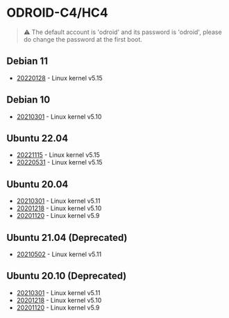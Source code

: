 # ODROID-C4/HC4

>:warning: The default account is 'odroid' and its password is 'odroid', please do change
the password at the first boot.

## Debian 11
* [20220128](https://bit.ly/3KORI9U) - Linux kernel v5.15

## Debian 10
* [20210301](https://bit.ly/3sC40sm) - Linux kernel v5.10

## Ubuntu 22.04
* [20221115](https://bit.ly/3E98yhb) - Linux kernel v5.15
* [20220531](https://bit.ly/3M3CAET) - Linux kernel v5.15

## Ubuntu 20.04
* [20210301](https://bit.ly/3dSJ3Fn) - Linux kernel v5.11
* [20201218](https://bit.ly/3nzzeOs) - Linux kernel v5.10
* [20201120](https://bit.ly/3kMLwAP) - Linux kernel v5.9

## Ubuntu 21.04 (Deprecated)
* [20210502](https://bit.ly/334K9Ho) - Linux kernel v5.11

## Ubuntu 20.10 (Deprecated)
* [20210301](https://bit.ly/3kzeJAW) - Linux kernel v5.11
* [20201218](https://bit.ly/3gVHeac) - Linux kernel v5.10
* [20201120](https://bit.ly/3pN09YM) - Linux kernel v5.9
